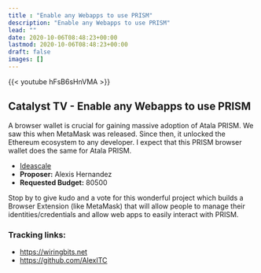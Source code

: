 ```yaml
---
title : "Enable any Webapps to use PRISM"
description: "Enable any Webapps to use PRISM"
lead: ""
date: 2020-10-06T08:48:23+00:00
lastmod: 2020-10-06T08:48:23+00:00
draft: false
images: []
---
```


{{<  youtube hFsB6sHnVMA >}}

## Catalyst TV - Enable any Webapps to use PRISM

A browser wallet is crucial for gaining massive adoption of Atala PRISM. We saw this when MetaMask was released. Since then, it unlocked the Ethereum ecosystem to any developer. I expect that this PRISM browser wallet does the same for Atala PRISM.

- [Ideascale](https://cardano.ideascale.com/c/idea/...)
- **Proposer:** Alexis Hernandez
- **Requested Budget:** 80500

Stop by to give kudo and a vote for this wonderful project which builds a Browser Extension (like MetaMask) that will allow people to manage their identities/credentials and allow web apps to easily interact with PRISM.

### Tracking links:

- <https://wiringbits.net>
- <https://github.com/AlexITC>
